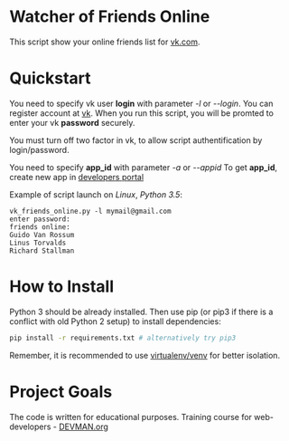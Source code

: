 # Watcher of Friends Online

This script show your online friends list for [vk.com](https://vk.com).

# Quickstart

You need to specify vk user **login** with parameter *-l* or *--login*. You can register account at [vk](https://vk.com).
When you run this script, you will be promted to enter your vk **password** securely.

You must turn off two factor in vk, to allow script authentification by login/password.

You need to specify **app_id** with parameter *-a* or *--appid*
To get **app_id**, create new app in [developers portal](https://vk.com/dev) 

Example of script launch on *Linux*, *Python 3.5*:

```
vk_friends_online.py -l mymail@gmail.com
enter password:
friends online:
Guido Van Rossum
Linus Torvalds
Richard Stallman

```

# How to Install

Python 3 should be already installed. Then use pip (or pip3 if there is a conflict with old Python 2 setup) to install dependencies:

```bash
pip install -r requirements.txt # alternatively try pip3
```

Remember, it is recommended to use [virtualenv/venv](https://devman.org/encyclopedia/pip/pip_virtualenv/) for better isolation.

# Project Goals

The code is written for educational purposes. Training course for web-developers - [DEVMAN.org](https://devman.org)
